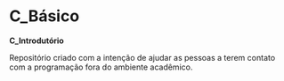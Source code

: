 # C_Básico
 **C_Introdutório**

 Repositório criado com a intenção de ajudar as pessoas a terem contato com a programação fora do ambiente acadêmico.
